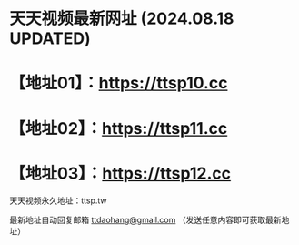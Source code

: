 # 天天视频最新网址 (2024.08.18 UPDATED)
# 【地址01】：https://ttsp10.cc
# 【地址02】：https://ttsp11.cc
# 【地址03】：https://ttsp12.cc

天天视频永久地址：ttsp.tw

最新地址自动回复邮箱 ttdaohang@gmail.com （发送任意内容即可获取最新地址）
